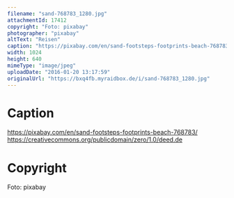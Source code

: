 ```yaml
---
filename: "sand-768783_1280.jpg"
attachmentId: 17412
copyright: "Foto: pixabay"
photographer: "pixabay"
altText: "Reisen"
caption: "https://pixabay.com/en/sand-footsteps-footprints-beach-768783/\nhttps://creativecommons.org/publicdomain/zero/1.0/deed.de"
width: 1024
height: 640
mimeType: "image/jpeg"
uploadDate: "2016-01-20 13:17:59"
originalUrl: "https://bxq4fb.myraidbox.de/i/sand-768783_1280.jpg"
---
```


# Caption

https://pixabay.com/en/sand-footsteps-footprints-beach-768783/
https://creativecommons.org/publicdomain/zero/1.0/deed.de

# Copyright

Foto: pixabay
